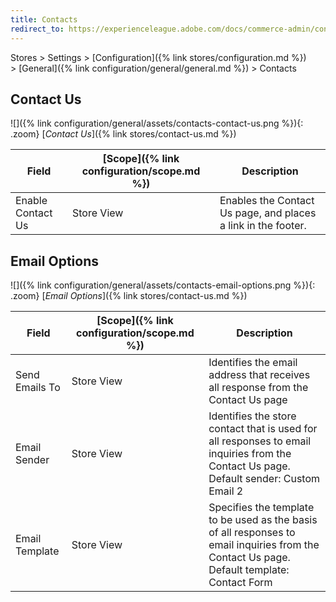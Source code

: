 ```yaml
---
title: Contacts
redirect_to: https://experienceleague.adobe.com/docs/commerce-admin/config/general/contacts.html
---
```


Stores > Settings > [Configuration]({% link stores/configuration.md %}) > [General]({% link configuration/general/general.md %}) > Contacts

## Contact Us

![]({% link configuration/general/assets/contacts-contact-us.png %}){: .zoom}
[_Contact Us_]({% link stores/contact-us.md %})

|Field|[Scope]({% link configuration/scope.md %})|Description|
|--- |--- |--- |
|Enable Contact Us|Store View|Enables the Contact Us page, and places a link in the footer.|

## Email Options

![]({% link configuration/general/assets/contacts-email-options.png %}){: .zoom}
[_Email Options_]({% link stores/contact-us.md %})

|Field|[Scope]({% link configuration/scope.md %})|Description|
|--- |--- |--- |
|Send Emails To|Store View|Identifies the email address that receives all response from the Contact Us page|
|Email Sender|Store View|Identifies the store contact that is used for all responses to email inquiries from the Contact Us page. Default sender: Custom Email 2|
|Email Template|Store View|Specifies the template to be used as the basis of all responses to email inquiries from the Contact Us page. Default template: Contact Form|
